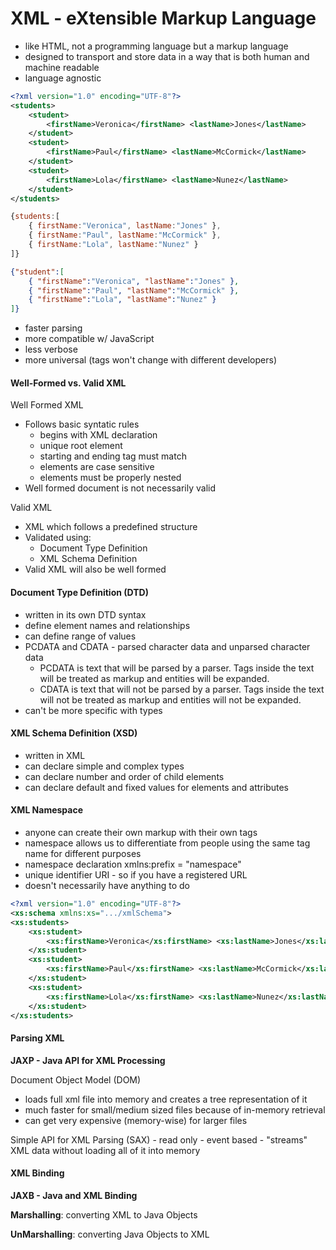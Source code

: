 # XML - eXtensible Markup Language 
* like HTML, not a programming language but a markup language
* designed to transport and store data in a way that is both human and machine readable
* language agnostic

```XML 
<?xml version="1.0" encoding="UTF-8"?>
<students>
    <student>
        <firstName>Veronica</firstName> <lastName>Jones</lastName>
    </student>
    <student>
        <firstName>Paul</firstName> <lastName>McCormick</lastName>
    </student>
    <student>
        <firstName>Lola</firstName> <lastName>Nunez</lastName>
    </student>
</students> 
``` 
 
```javascript
{students:[
    { firstName:"Veronica", lastName:"Jones" },
    { firstName:"Paul", lastName:"McCormick" },
    { firstName:"Lola", lastName:"Nunez" }
]}
```

```JSON
{"student":[
    { "firstName":"Veronica", "lastName":"Jones" },
    { "firstName":"Paul", "lastName":"McCormick" },
    { "firstName":"Lola", "lastName":"Nunez" }
]}
```
- faster parsing  
- more compatible w/ JavaScript  
- less verbose  
- more universal (tags won't change with different developers)  


#### Well-Formed vs. Valid XML

Well Formed XML  
- Follows basic syntatic rules   
    * begins with XML declaration  
    * unique root element  
    * starting and ending tag must match  
    * elements are case sensitive  
    * elements must be properly nested  
- Well formed document is not necessarily valid  

Valid XML
- XML which follows a predefined structure  
- Validated using: 
    * Document Type Definition  
    * XML Schema Definition  
- Valid XML will also be well formed  


#### Document Type Definition (DTD)


- written in its own DTD syntax  
- define element names and relationships   
- can define range of values  
- PCDATA and CDATA - parsed character data and unparsed character data  
    - PCDATA is text that will be parsed by a parser. Tags inside the text will be treated as markup and entities will be expanded.  
    - CDATA is text that will not be parsed by a parser. Tags inside the text will not be treated as markup and entities will not be expanded.  
- can't be more specific with types  
    
#### XML Schema Definition (XSD)


- written in XML  
- can declare simple and complex types  
- can declare number and order of child elements  
- can declare default and fixed values for elements and attributes  

#### XML Namespace


- anyone can create their own markup with their own tags  
- namespace allows us to differentiate from people using the same tag name for different purposes  
- namespace declaration xmlns:prefix = "namespace"  
- unique identifier URI - so if you have a registered URL  
- doesn't necessarily have anything to do  

```XML 
<?xml version="1.0" encoding="UTF-8"?>
<xs:schema xmlns:xs=".../xmlSchema">
<xs:students>
    <xs:student>
        <xs:firstName>Veronica</xs:firstName> <xs:lastName>Jones</xs:lastName>
    </xs:student>
    <xs:student>
        <xs:firstName>Paul</xs:firstName> <xs:lastName>McCormick</xs:lastName>
    </xs:student>
    <xs:student>
        <xs:firstName>Lola</xs:firstName> <xs:lastName>Nunez</xs:lastName>
    </xs:student>
</xs:students> 
``` 

#### Parsing XML

**JAXP - Java API for XML Processing** 


Document Object Model (DOM) 
- loads full xml file into memory and creates a tree representation of it
- much faster for small/medium sized files because of in-memory retrieval
- can get very expensive (memory-wise) for larger files

Simple API for XML Parsing (SAX)
    - read only
    - event based - "streams" XML data without loading all of it into memory
    

#### XML Binding


**JAXB - Java and XML Binding** 

**Marshalling**: converting XML to Java Objects

**UnMarshalling**: converting Java Objects to XML